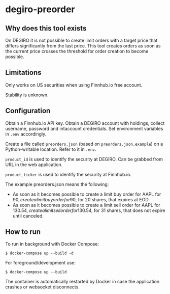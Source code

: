 # degiro-preorder

## Why does this tool exists
On DEGIRO it is not possible to create limit orders with a target price that differs significantly from the last price. This tool creates orders as soon as the current price crosses the threshold for order creation to become possible.

## Limitations
Only works on US securities when using Finnhub.io free account.

Stability is unknown.

## Configuration
Obtain a Finnhub.io API key. Obtain a DEGIRO account with holdings, collect username, password and intaccount credentials. Set environment variables in `.env` accordingly.

Create a file called `preorders.json` (based on `preorders.json.example`) on a Python-writable location. Refer to it in `.env`.

`product_id` is used to identify the security at DEGIRO. Can be grabbed from URL in the web application.

`product_ticker` is used to identify the security at Finnhub.io.

The example preorders.json means the following:

- As soon as it becomes possible to create a limit buy order for AAPL for 90$, create a limit buy order for 90$, for 20 shares, that expires at EOD.
- As soon as it becomes possible to create a limit sell order for AAPL for 130.54$, create a limit sell order for 130.54$, for 31 shares, that does not expire until canceled.

## How to run
To run in background with Docker Compose:

```
$ docker-compose up --build -d
```

For foreground/development use:

```
$ docker-compose up --build
```

The container is automatically restarted by Docker in case the application crashes or websocket disconnects.
